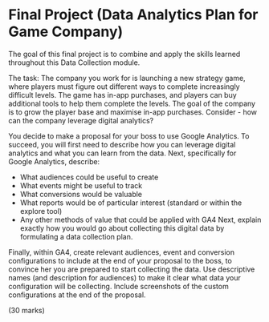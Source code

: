 Final Project (Data Analytics Plan for Game Company)
=============================================

The goal of this final project is to combine and apply the skills learned throughout this Data Collection module. 

The task:
The company you work for is launching a new strategy game, where players must figure out different ways to complete increasingly difficult levels. The game has in-app purchases, and players can buy additional tools to help them complete the levels. The goal of the company is to grow the player base and maximise in-app purchases. Consider - how can the company leverage digital analytics?

You decide to make a proposal for your boss to use Google Analytics. To succeed, you will first need to describe how you can leverage digital analytics and what you can learn from the data. Next, specifically for Google Analytics, describe:
- What audiences could be useful to create
- What events might be useful to track
- What conversions would be valuable
- What reports would be of particular interest (standard or within the explore tool)
- Any other methods of value that could be applied with GA4
Next, explain exactly how you would go about collecting this digital data by formulating a data collection plan.

Finally, within GA4, create relevant audiences, event and conversion configurations to include at the end of your proposal to the boss, to convince her you are prepared to start collecting the data. Use descriptive names (and description for audiences) to make it clear what data your configuration will be collecting. Include screenshots of the custom configurations at the end of the proposal.

(30 marks)